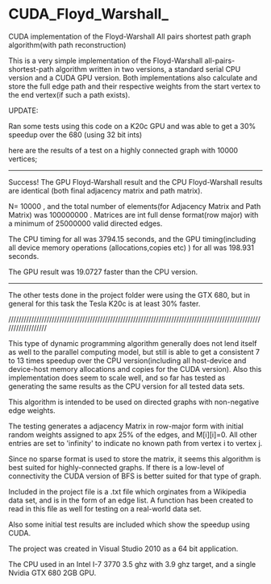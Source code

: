 CUDA_Floyd_Warshall_
====================

CUDA implementation of the Floyd-Warshall All pairs shortest path graph algorithm(with path reconstruction)

This is a very simple implementation of the Floyd-Warshall all-pairs-shortest-path algorithm written in two versions,
a standard serial CPU version and a CUDA GPU version. Both implementations also calculate and store the full edge 
path and their respective weights from the start vertex to the end vertex(if such a path exists).

UPDATE:

Ran some tests using this code on a K20c GPU and was able to get a 30% speedup over the 680 (using 32 bit ints)

here are the results of a test on a highly connected graph with 10000 vertices;

--------------------------------------------------------------------------------------------------------------------

Success! The GPU Floyd-Warshall result and the CPU Floyd-Warshall results are identical
(both final adjacency matrix and path matrix).

N= 10000 , and the total number of elements(for Adjacency Matrix and Path Matrix) was 100000000 .
Matrices are int full dense format(row major) with a minimum of 25000000 valid directed edges.

The CPU timing for all was 3794.15 seconds, and the GPU timing(including all device memory operations
(allocations,copies etc) ) for all was 198.931 seconds.

The GPU result was 19.0727 faster than the CPU version.

----------------------------------------------------------------------------------------------------------------------


The other tests done in the project folder were using the GTX 680, but in general for this task the Tesla K20c 
is at least 30% faster.

//////////////////////////////////////////////////////////////////////////////////////////////////////////////////

This type of dynamic programming algorithm generally does not lend itself as well to the parallel computing model,
but still is able to get a consistent 7 to 13 times speedup over the CPU version(including all host-device 
and device-host  memory allocations and copies for the CUDA version). Also this implementation does seem to scale well,
and so far has tested as generating the same results as the CPU version for all tested data sets.

This algorithm is intended to be used on directed graphs with non-negative edge weights.

The testing generates a adjacency Matrix in row-major form with initial random weights assigned to apx 25% of the edges,
and M[i][i]=0. All other entries are set to 'infinity' to indicate no known path from vertex i to vertex j.

Since no sparse format is used to store the matrix, it seems this algorithm is best suited for highly-connected graphs.
If there is a low-level of connectivity the CUDA version of BFS is better suited for that type of graph.

Included in the project file is a .txt file which orginates from a Wikipedia data set, and is in the form of an edge list.
A function has been created to read in this file as well for testing on a real-world data set. 

Also some initial test results are included which show the speedup using CUDA.

The project was created in Visual Studio 2010 as a 64 bit application.

The CPU used in an Intel I-7 3770 3.5 ghz with 3.9 ghz target, and a single Nvidia GTX 680 2GB GPU.
